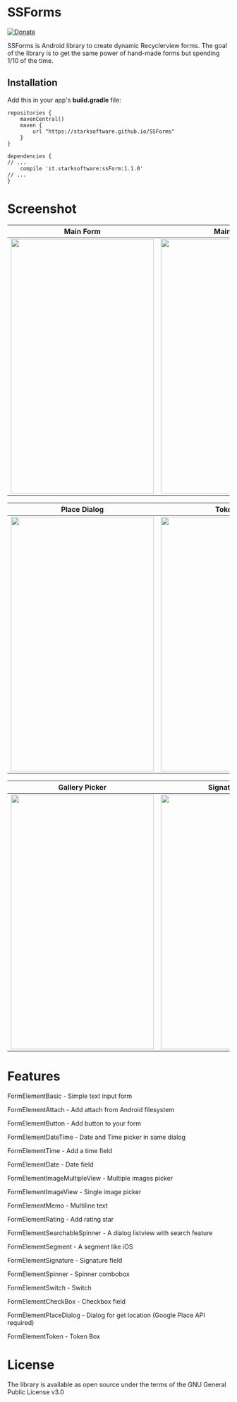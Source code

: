 # SSForms

[![Donate](https://img.shields.io/badge/Donate-PayPal-green.svg)](https://www.paypal.me/AAlessandroni)

SSForms is Android library to create dynamic Recyclerview forms.
The goal of the library is to get the same power of hand-made forms but spending 1/10 of the time.

## Installation
Add this in your app's **build.gradle** file:
```
repositories {
	mavenCentral() 
	maven { 
		url "https://starksoftware.github.io/SSForms"
	}
}
```

```
dependencies {
// ...
    compile 'it.starksoftware:ssForm:1.1.0'
// ...
}
```

# Screenshot

|    Main Form     |    Main Form |   DateTime Picker |
| ------------- |:-------------:|:-------------:|
| <img src="https://github.com/StarkSoftware/SSForms/blob/master/screenshot/image_8.png" width="324" height="576"/>|<img src="https://github.com/StarkSoftware/SSForms/blob/master/screenshot/image_5.png" width="324" height="576"/> | <img src="https://github.com/StarkSoftware/SSForms/blob/master/screenshot/image_1.png" width="324" height="576"/> |

|    Place Dialog     |    TokenBox |   Token Items |
| ------------- |:-------------:|:-------------:|
| <img src="https://github.com/StarkSoftware/SSForms/blob/master/screenshot/image_6.png" width="324" height="576"/>|<img src="https://github.com/StarkSoftware/SSForms/blob/master/screenshot/token_main.png" width="324" height="576"/> | <img src="https://github.com/StarkSoftware/SSForms/blob/master/screenshot/token_items.png" width="324" height="576"/> |

|    Gallery Picker    |    Signature Pad|   Search Listview |
| ------------- |:-------------:|:-------------:|
|<img src="https://github.com/StarkSoftware/SSForms/blob/master/screenshot/image_2.png" width="324" height="576"/> | <img src="https://github.com/StarkSoftware/SSForms/blob/master/screenshot/image_7.png" width="324" height="576"/>|<img src="https://github.com/StarkSoftware/SSForms/blob/master/screenshot/image_4.png" width="324" height="576"/> | 


# Features
FormElementBasic - Simple text input form

FormElementAttach - Add attach from Android filesystem

FormElementButton - Add button to your form

FormElementDateTime - Date and Time picker in same dialog

FormElementTime - Add a time field 

FormElementDate - Date field

FormElementImageMultipleView - Multiple images picker

FormElementImageView - Single image picker

FormElementMemo - Multiline text

FormElementRating - Add rating star

FormElementSearchableSpinner - A dialog listview with search feature

FormElementSegment - A segment like iOS

FormElementSignature - Signature field

FormElementSpinner - Spinner combobox

FormElementSwitch - Switch

FormElementCheckBox - Checkbox field

FormElementPlaceDialog - Dialog for get location (Google Place API required)

FormElementToken - Token Box




# License
The library is available as open source under the terms of the GNU General Public License v3.0
